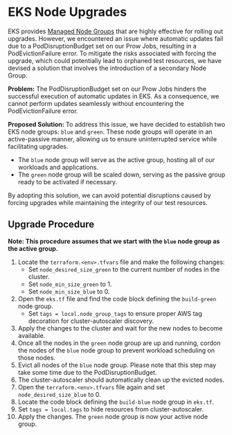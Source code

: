 # EKS Node Upgrades

EKS provides [Managed Node Groups](https://docs.aws.amazon.com/eks/latest/userguide/update-managed-node-group.html) that are highly effective for rolling out upgrades. However, we encountered an issue where automatic updates fail due to a PodDisruptionBudget set on our Prow Jobs, resulting in a PodEvictionFailure error. To mitigate the risks associated with forcing the upgrade, which could potentially lead to orphaned test resources, we have devised a solution that involves the introduction of a secondary Node Group.

**Problem:** The PodDisruptionBudget set on our Prow Jobs hinders the successful execution of automatic updates in EKS. As a consequence, we cannot perform updates seamlessly without encountering the PodEvictionFailure error.

**Proposed Solution:** To address this issue, we have decided to establish two EKS node groups: `blue` and `green`. These node groups will operate in an active-passive manner, allowing us to ensure uninterrupted service while facilitating upgrades.

- The `blue` node group will serve as the active group, hosting all of our workloads and applications.
- The `green` node group will be scaled down, serving as the passive group ready to be activated if necessary.

By adopting this solution, we can avoid potential disruptions caused by forcing upgrades while maintaining the integrity of our test resources.

## Upgrade Procedure

**Note: This procedure assumes that we start with the `blue` node group as the active group.**

1. Locate the `terraform.<env>.tfvars` file and make the following changes:
    - Set `node_desired_size_green` to the current number of nodes in the cluster.
    - Set `node_min_size_green` to 1.
    - Set `node_min_size_blue` to 0.
 2. Open the `eks.tf` file and find the code block defining the `build-green` node group.
    - Set `tags = local.node_group_tags` to ensure proper AWS tag decoration for cluster-autoscaler discovery.
 3. Apply the changes to the cluster and wait for the new nodes to become available.
 4. Once all the nodes in the `green` node group are up and running, cordon the nodes of the `blue` node group to prevent workload scheduling on those nodes.
 5. Evict all nodes of the `blue` node group. Please note that this step may take some time due to the PodDisruptionBudget.
 6. The cluster-autoscaler should automatically clean up the evicted nodes.
 7. Open the `terraform.<env>.tfvars` file again and set `node_desired_size_blue` to 0.
 8. Locate the code block defining the `build-blue` node group in `eks.tf`.
 9. Set `tags = local.tags` to hide resources from cluster-autoscaler.
 10. Apply the changes. The `green` node group is now your active node group.
